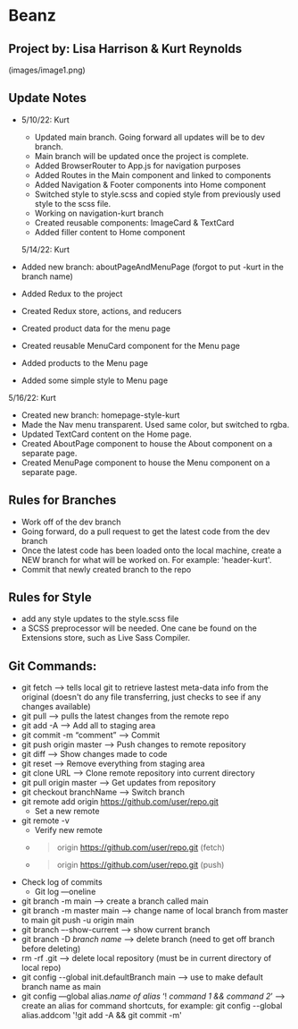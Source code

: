 # Beanz

## Project by: Lisa Harrison & Kurt Reynolds
(images/image1.png)

## Update Notes

- 5/10/22: Kurt

  - Updated main branch. Going forward all updates will be to dev branch.
  - Main branch will be updated once the project is complete.
  - Added BrowserRouter to App.js for navigation purposes
  - Added Routes in the Main component and linked to components
  - Added Navigation & Footer components into Home component
  - Switched style to style.scss and copied style from previously used style to the scss file.
  - Working on navigation-kurt branch
  - Created reusable components: ImageCard & TextCard
  - Added filler content to Home component

  5/14/22: Kurt

- Added new branch: aboutPageAndMenuPage (forgot to put -kurt in the branch name)
- Added Redux to the project
- Created Redux store, actions, and reducers
- Created product data for the menu page
- Created reusable MenuCard component for the Menu page
- Added products to the Menu page
- Added some simple style to Menu page

5/16/22: Kurt

- Created new branch: homepage-style-kurt
- Made the Nav menu transparent. Used same color, but switched to rgba.
- Updated TextCard content on the Home page.
- Created AboutPage component to house the About component on a separate page.
- Created MenuPage component to house the Menu component on a separate page.

## Rules for Branches

- Work off of the dev branch
- Going forward, do a pull request to get the latest code from the dev branch
- Once the latest code has been loaded onto the local machine, create a NEW branch for what will be worked on. For example: 'header-kurt'.
- Commit that newly created branch to the repo

## Rules for Style

- add any style updates to the style.scss file
- a SCSS preprocessor will be needed. One cane be found on the Extensions store, such as Live Sass Compiler.

## Git Commands:

- git fetch --> tells local git to retrieve lastest meta-data info from the original (doesn't do any file transferring, just checks to see if any changes available)
- git pull --> pulls the latest changes from the remote repo
- git add -A —> Add all to staging area
- git commit -m “comment” —> Commit
- git push origin master —> Push changes to remote repository
- git diff —> Show changes made to code
- git reset —> Remove everything from staging area
- git clone URL —> Clone remote repository into current directory
- git pull origin master —> Get updates from repository
- git checkout branchName —> Switch branch
- git remote add origin https://github.com/user/repo.git
  - Set a new remote
- git remote -v
  - Verify new remote
  - > origin https://github.com/user/repo.git (fetch)
  - > origin https://github.com/user/repo.git (push)
- Check log of commits
  - Git log —oneline
- git branch -m main —> create a branch called main
- git branch -m master main —> change name of local branch from master to main git push -u origin main
- git branch –-show-current —> show current branch
- git branch -D _branch name_ —> delete branch (need to get off branch before deleting)
- rm -rf .git —> delete local repository (must be in current directory of local repo)
- git config --global init.defaultBranch main —> use to make default branch name as main
- git config —global alias._name of alias_ ‘! _command 1 && command 2_’ —> create an alias for command shortcuts, for example: git config --global alias.addcom '!git add -A && git commit -m'
